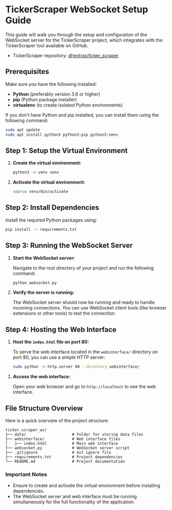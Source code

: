 # TickerScraper WebSocket Setup Guide

This guide will walk you through the setup and configuration of the WebSocket server for the TickerScraper project, which integrates with the TickerScraper tool available on GitHub.

- TickerScraper repository: [dhextras/ticker_scraper](https://github.com/dhextras/ticker_scraper)

## Prerequisites

Make sure you have the following installed:

- **Python** (preferably version 3.6 or higher)
- **pip** (Python package installer)
- **virtualenv** (to create isolated Python environments)

If you don't have Python and pip installed, you can install them using the following command:

```bash
sudo apt update
sudo apt install python3 python3-pip python3-venv
```

## Step 1: Setup the Virtual Environment

1. **Create the virtual environment:**

   ```bash
   python3 -m venv venv
   ```

2. **Activate the virtual environment:**

   ```bash
   source venv/bin/activate
   ```

## Step 2: Install Dependencies

Install the required Python packages using:

```bash
pip install -r requirements.txt
```

## Step 3: Running the WebSocket Server

1. **Start the WebSocket server:**

   Navigate to the root directory of your project and run the following command:

   ```bash
   python websocket.py
   ```

2. **Verify the server is running:**

   The WebSocket server should now be running and ready to handle incoming connections. You can use WebSocket client tools (like browser extensions or other tools) to test the connection.

## Step 4: Hosting the Web Interface

1. **Host the `index.html` file on port 80:**

   To serve the web interface located in the `webinterface/` directory on port 80, you can use a simple HTTP server:

   ```bash
   sudo python -m http.server 80 --directory webinterface/
   ```

2. **Access the web interface:**

   Open your web browser and go to `http://localhost` to see the web interface.

## File Structure Overview

Here is a quick overview of the project structure:

```plaintext
ticker_scraper_ws/
├── data/                    # Folder for storing data files
├── webinterface/            # Web interface files
│   ├── index.html           # Main web interface
├── websocket.py             # WebSocket server script
├── .gitignore               # Git ignore file
├── requirements.txt         # Project dependencies
└── README.md                # Project documentation
```

### Important Notes

- Ensure to create and activate the virtual environment before installing dependencies.
- The WebSocket server and web interface must be running simultaneously for the full functionality of the application.
